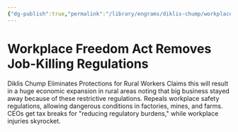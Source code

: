 ```yaml
---
{"dg-publish":true,"permalink":"/library/engrams/diklis-chump/workplace-freedom-act-removes-job-killing-regulations/","tags":["DC/Rural","DC/AS2"]}
---
```


# Workplace Freedom Act Removes Job-Killing Regulations
Diklis Chump Eliminates Protections for Rural Workers
Claims this will result in a huge economic expansion in rural areas noting that big business stayed away because of these restrictive regulations.
	Repeals workplace safety regulations, allowing dangerous conditions in factories, mines, and farms.  
	CEOs get tax breaks for "reducing regulatory burdens," while workplace injuries skyrocket.
